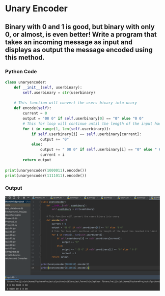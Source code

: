 # Unary Encoder
## Binary with 0 and 1 is good, but binary with only 0, or almost, is even better! Write a program that takes an incoming message as input and displays as output the message encoded using this method.

### Python Code
```.py
class unaryencoder:
    def __init__(self, userbinary):
        self.userbinary = str(userbinary)

    # This function will convert the users binary into unary
    def encode(self):
        current = 0
        output = "00 0" if self.userbinary[0] == "0" else "0 0"
        # This for loop will continue until the length of the input has reached its limit
        for i in range(1, len(self.userbinary)):
            if self.userbinary[i] == self.userbinary[current]:
                output += "0"
            else:
                output += " 00 0" if self.userbinary[i] == "0" else " 0 0"
                current = i
        return output

print(unaryencoder(1000011).encode())
print(unaryencoder(1111011).encode())
```

### Output
![](quiz49out.png)
